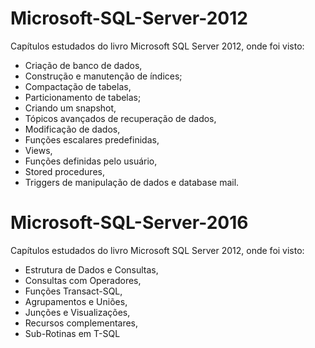 # Microsoft-SQL-Server-2012
Capítulos estudados do livro Microsoft SQL Server 2012, onde foi visto: 
  * Criação de banco de dados, 
  * Construção e manutenção de índices; 
  * Compactação de tabelas, 
  * Particionamento de tabelas; 
  * Criando um snapshot, 
  * Tópicos avançados de recuperação de dados, 
  * Modificação de dados, 
  * Funções escalares predefinidas, 
  * Views, 
  * Funções definidas pelo usuário, 
  * Stored procedures, 
  * Triggers de manipulação de dados e database mail.


# Microsoft-SQL-Server-2016
Capítulos estudados do livro Microsoft SQL Server 2012, onde foi visto: 
  * Estrutura de Dados e Consultas,
  * Consultas com Operadores,
  * Funções Transact-SQL,
  * Agrupamentos e Uniões,
  * Junções e Visualizações,
  * Recursos complementares,
  * Sub-Rotinas em T-SQL




